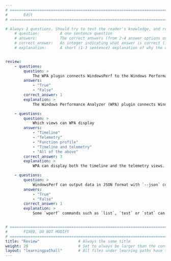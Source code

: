 ```yaml
---
# ================================================================================
#       Edit
# ================================================================================

# Always 3 questions. Should try to test the reader's knowledge, and reinforce the key points you want them to remember.
    # question:         A one sentence question
    # answers:          The correct answers (from 2-4 answer options only). Should be surrounded by quotes.
    # correct_answer:   An integer indicating what answer is correct (index starts from 0)
    # explanation:      A short (1-3 sentence) explanation of why the correct answer is correct. Can add additional context if desired


review:
    - questions:
        question: >
            The WPA plugin connects WindowsPerf to the Windows Performance Analyzer. 
        answers:
            - "True"
            - "False"
        correct_answer: 1
        explanation: >
            The Windows Performance Analyzer (WPA) plugin connects WindowsPerf to the Windows Performance Analyzer.

    - questions:
        question: >
            Which views can WPA display
        answers:
            - "Timeline"
            - "Telemetry"
            - "Function profile"
            - "Timeline and telemetry"
            - "All of the above"
        correct_answer: 3
        explanation: >
            WPA can display both the timeline and the telemetry views.

    - questions:
        question: >
            WindowsPerf can output data in JSON format with `--json` command line option.
        answers:
            - "True"
            - "False"
        correct_answer: 1
        explanation: >
            Some `wperf` commands such as `list`, `test` or `stat` can output data in JSON format.


# ================================================================================
#       FIXED, DO NOT MODIFY
# ================================================================================
title: "Review"                 # Always the same title
weight: 20                      # Set to always be larger than the content in this path
layout: "learningpathall"       # All files under learning paths have this same wrapper
---
```

